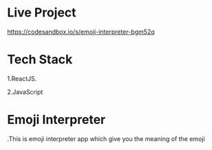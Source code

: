 # Live Project
https://codesandbox.io/s/emoji-interpreter-bgm52q

# Tech Stack 
1.ReactJS.

2.JavaScript

# Emoji Interpreter
.This is emoji interpreter app which give you the meaning of the emoji


